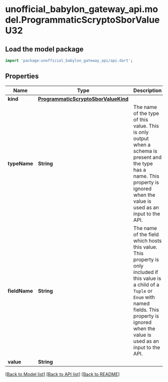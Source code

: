 # unofficial_babylon_gateway_api.model.ProgrammaticScryptoSborValueU32

## Load the model package
```dart
import 'package:unofficial_babylon_gateway_api/api.dart';
```

## Properties
Name | Type | Description | Notes
------------ | ------------- | ------------- | -------------
**kind** | [**ProgrammaticScryptoSborValueKind**](ProgrammaticScryptoSborValueKind.md) |  | 
**typeName** | **String** | The name of the type of this value. This is only output when a schema is present and the type has a name. This property is ignored when the value is used as an input to the API.  | [optional] 
**fieldName** | **String** | The name of the field which hosts this value. This property is only included if this value is a child of a `Tuple` or `Enum` with named fields. This property is ignored when the value is used as an input to the API.  | [optional] 
**value** | **String** |  | 

[[Back to Model list]](../README.md#documentation-for-models) [[Back to API list]](../README.md#documentation-for-api-endpoints) [[Back to README]](../README.md)


